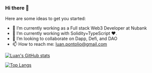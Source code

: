 ### Hi there 👋

Here are some ideas to get you started:

- 🔭 I’m currently working as a Full stack Web3 Developer at Nubank
- 💬 I’m currently working with Solidity+TypeScript ❤️.
- 👯 I’m looking to collaborate on Dapp, Defi, and DAO
- 📫 How to reach me: luan.pontolio@gmail.com

[![Luan's GitHub stats](https://github-readme-stats.vercel.app/api?username=luanpontolio&count_private=true&show_icons=true&theme=radical)](https://github.com/luanpontolio/github-readme-stats)

[![Top Langs](https://github-readme-stats.vercel.app/api/top-langs/?username=luanpontolio&layout=compact&theme=radical)](https://github.com/luanpontolio/github-readme-stats)



<!--
**luanpontolio/luanpontolio** is a ✨ _special_ ✨ repository because its `README.md` (this file) appears on your GitHub profile.

Here are some ideas to get you started:

- 🔭 I’m currently working on Bionexo(https://bionexo.com/)
- 🌱 I’m currently learning ...
- 👯 I’m looking to collaborate on ...
- 🤔 I’m looking for help with ...
- 💬 Ask me about ...
- 📫 How to reach me: ...
- 😄 Pronouns: ...
- ⚡ Fun fact: ...
-->
